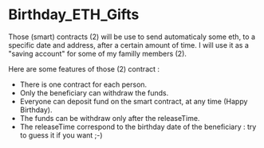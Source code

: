 # Birthday_ETH_Gifts

Those (smart) contracts (2) will be use to send automaticaly some eth, to a specific date and address, after a certain amount of time.
I will use it as a "saving account" for some of my familly members (2).

Here are some features of those (2) contract :
- There is one contract for each person.
- Only the beneficiary can withdraw the funds.
- Everyone can deposit fund on the smart contract, at any time (Happy Birthday).
- The funds can be withdraw only after the releaseTime.
- The releaseTime correspond to the birthday date of the beneficiary : try to guess it if you want ;-)

